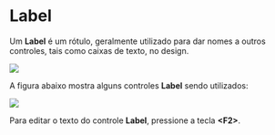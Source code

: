 # Label

Um **Label** é um rótulo, geralmente utilizado para dar nomes a outros controles, tais como caixas de texto, no design.

![](http://www.gvinci.com.br/manual/label1gv5.zoom80.png)

A figura abaixo mostra alguns controles **Label** sendo utilizados:

![](http://www.gvinci.com.br/manual/labels.png)

Para editar o texto do controle **Label**, pressione a tecla **&lt;F2&gt;**.


